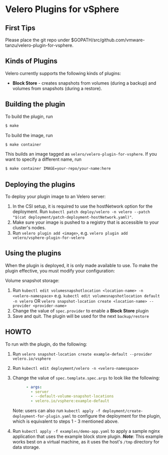 # Velero Plugins for vSphere 

## First Tips
Please place the git repo under $GOPATH/src/github.com/vmware-tanzu/velero-plugin-for-vsphere.

## Kinds of Plugins

Velero currently supports the following kinds of plugins:

- **Block Store** - creates snapshots from volumes (during a backup) and volumes from snapshots (during a restore).

## Building the plugin

To build the plugin, run

```bash
$ make
```

To build the image, run

```bash
$ make container
```

This builds an image tagged as `velero/velero-plugin-for-vsphere`. If you want to specify a
different name, run

```bash
$ make container IMAGE=your-repo/your-name:here
```

## Deploying the plugins


To deploy your plugin image to an Velero server:

1. In the CSI setup, it is required to use the hostNetwork option for the deployment. Run `kubectl patch deploy/velero -n velero --patch "$(cat deployment/patch-deployment-hostNetwork.yaml)"`.
2. Make sure your image is pushed to a registry that is accessible to your cluster's nodes.
3. Run `velero plugin add <image>`, e.g. `velero plugin add velero/vsphere-plugin-for-velero`

## Using the plugins

When the plugin is deployed, it is only made available to use. To make the plugin effective, you must modify your configuration:

Volume snapshot storage:

1. Run `kubectl edit volumesnapshotlocation <location-name> -n <velero-namespace>` e.g. `kubectl edit volumesnapshotlocation default -n velero` OR `velero snapshot-location create <location-name> --provider <provider-name>`
2. Change the value of `spec.provider` to enable a **Block Store** plugin
3. Save and quit. The plugin will be used for the next `backup/restore`

## HOWTO

To run with the plugin, do the following:

1. Run `velero snapshot-location create example-default --provider velero.io/vsphere`
2. Run `kubectl edit deployment/velero -n <velero-namespace>`
3. Change the value of `spec.template.spec.args` to look like the following:

    ```yaml
          - args:
            - server
            - --default-volume-snapshot-locations
            - velero.io/vsphere:example-default
    ```

    Note: users can also run `kubectl apply -f deployment/create-deployment-for-plugin.yaml` to configure the deployment for the plugin, which is equivalent to steps 1 - 3 mentioned above. 
5. Run `kubectl apply -f examples/demo-app.yaml` to apply a sample nginx application that uses the example block store plugin. ***Note***: This example works best on a virtual machine, as it uses the host's `/tmp` directory for data storage.